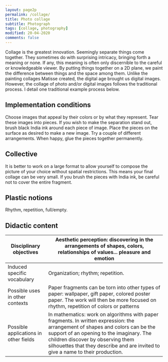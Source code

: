 ```yaml
---
layout: page2p
permalink: /collage/
title: Photo collage
subtitle: Photograph
tags: [collage, photography]
modified: 20-04-2020
comments: false
---
```



Collage is the greatest innovation.
Seemingly separate things come together.
They sometimes do with surprising intricacy, bringing forth a meaning or none.
If any, this meaning is often only discernible to the careful or knowledgeable viewer.
By putting things together on a 2D plane, we paint the difference between things and the space among them.
Unlike the painting collages Matisse created, the digital age brought us digital images.
However, the collage of photo and/or digital images follows the traditional process. 
I detail one traditional example process below.


## Implementation conditions
Choose images that appeal by their colors or by what they represent. Tear these images into pieces. If you wish to make the separation stand out, brush black India ink around each piece of image. Place the pieces on the surface as desired to make a new image. Try a couple of different arrangements. When happy, glue the pieces together permanently.


## Collective
It is better to work on a large format to allow yourself to compose the picture of your choice without spatial restrictions. This means your final collage can be very small. If you brush the pieces with India ink, be careful not to cover the entire fragment.


## Plastic notions
Rhythm, repetition, full/empty.


## Didactic content
Disciplinary objectives | Aesthetic perception: discovering in the arrangements of shapes, colors, relationships of values... pleasure and emotion
--- | --- 
Induced specific vocabulary | Organization; rhythm; repetition.                                                                                                                                                                                                                                                                  
Possible uses in other contexts | Paper fragments can be torn into other types of paper: wallpaper, gift paper, colored poster paper. The work will then be more focused on rhythm, repetition of colors or patterns
Possible applications in other fields | In mathematics: work on algorithms with paper fragments. In written expression: the arrangement of shapes and colors can be the support of an opening to the imaginary. The children discover by observing them silhouettes that they describe and are invited to give a name to their production.
